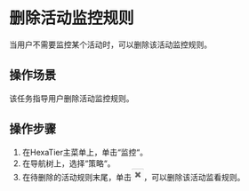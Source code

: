 # 删除活动监控规则<a name="ZH-CN_TOPIC_0132961427"></a>

当用户不需要监控某个活动时，可以删除该活动监控规则。

## 操作场景<a name="zh-cn_topic_0110574900_sb3464a506fad47809a8ec34d20b3b0c2"></a>

该任务指导用户删除活动监控规则。

## 操作步骤<a name="section178021630145715"></a>

1.  在HexaTier主菜单上，单击“监控“。
2.  在导航树上，选择“策略“。
3.  在待删除的活动规则末尾，单击![](figures/删除.png)，可以删除该活动监看规则。

